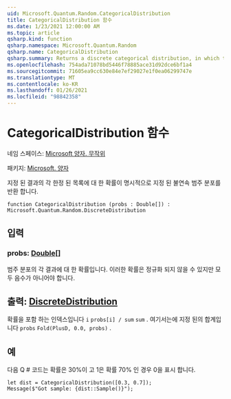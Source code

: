 ```yaml
---
uid: Microsoft.Quantum.Random.CategoricalDistribution
title: CategoricalDistribution 함수
ms.date: 1/23/2021 12:00:00 AM
ms.topic: article
qsharp.kind: function
qsharp.namespace: Microsoft.Quantum.Random
qsharp.name: CategoricalDistribution
qsharp.summary: Returns a discrete categorical distribution, in which the probability for each of a finite list of given outcomes is explicitly specified.
ms.openlocfilehash: 754ada71078bd5446f78885ace31d92dce6bf1a4
ms.sourcegitcommit: 71605ea9cc630e84e7ef29027e1f0ea06299747e
ms.translationtype: MT
ms.contentlocale: ko-KR
ms.lasthandoff: 01/26/2021
ms.locfileid: "98842358"
---
```

# <a name="categoricaldistribution-function"></a>CategoricalDistribution 함수

네임 스페이스: [Microsoft 양자. 무작위](xref:Microsoft.Quantum.Random)

패키지: [Microsoft. 양자](https://nuget.org/packages/Microsoft.Quantum.QSharp.Core)


지정 된 결과의 각 한정 된 목록에 대 한 확률이 명시적으로 지정 된 불연속 범주 분포를 반환 합니다.

```qsharp
function CategoricalDistribution (probs : Double[]) : Microsoft.Quantum.Random.DiscreteDistribution
```


## <a name="input"></a>입력

### <a name="probs--double"></a>probs: [Double](xref:microsoft.quantum.lang-ref.double)[]

범주 분포의 각 결과에 대 한 확률입니다.
이러한 확률은 정규화 되지 않을 수 있지만 모두 음수가 아니어야 합니다.



## <a name="output--discretedistribution"></a>출력: [DiscreteDistribution](xref:Microsoft.Quantum.Random.DiscreteDistribution)

확률을 포함 하는 인덱스입니다 `i` `probs[i] / sum` `sum` . 여기서는에 지정 된의 합계입니다 `probs` `Fold(PlusD, 0.0, probs)` .

## <a name="example"></a>예

다음 Q # 코드는 확률은 30%이 고 1은 확률 70% 인 경우 0을 표시 합니다.

```qsharp
let dist = CategoricalDistribution([0.3, 0.7]);
Message($"Got sample: {dist::Sample()}");
```